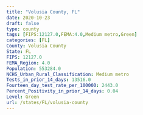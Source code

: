 ```yaml
---
title: "Volusia County, FL"
date: 2020-10-23
draft: false
type: county
tags: [FIPS:12127.0,FEMA:4.0,Medium metro,Green]
categories: [FL]
County: Volusia County
State: FL
FIPS: 12127.0
FEMA_Region: 4.0
Population: 553284.0
NCHS_Urban_Rural_Classification: Medium metro
Tests_in_prior_14_days: 13516.0
Fourteen_day_test_rate_per_100000: 2443.0
Percent_Positivity_in_prior_14_days: 0.04
Level: Green
url: /states/FL/volusia-county
---
```



